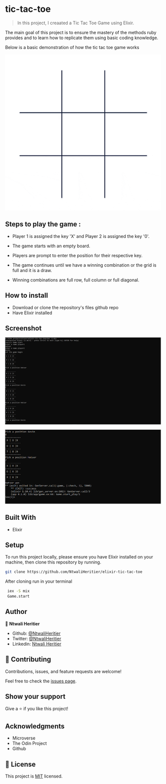 # tic-tac-toe

> In this project, I creaated a Tic Tac Toe Game using Elixir.

The main goal of this project is to ensure the mastery of the methods ruby provides and to learn how to replicate them using basic coding knowledge.

Below is a basic demonstration of how the tic tac toe game works

![screenshot](./assets/gif.gif)

## Steps to play the game : 

- Player 1 is assigned the key 'X' and Player 2 is assigned the key '0'.

- The game starts with an empty board.

- Players are prompt to enter the position for their respective key.

- The game continues until we have a winning combination or the grid is full and it is a draw.

- Winning combinations are full row, full column or full diagonal.

## How to install

- Download or clone the repository's files github repo
- Have Elixir installed

## Screenshot

![screenshot](./assets/snip1.PNG)

![screenshot](./assets/snip2.PNG)

## Built With

- Elixir

## Setup

To run this project locally, please ensure you have Elixir installed on your machine, then clone this repository by running.

```bash
git clone https://github.com/NtwaliHeritier/elixir-tic-tac-toe
```

After cloning run in your terminal

```bash
 iex -S mix
 Game.start
```

## Author

👤  **Ntwali Heritier**

- Github: [@NtwaliHeritier](https://github.com/NtwaliHeritier)
- Twitter: [@NtwaliHeritier](https://twitter.com/NtwaliHeritier)
- Linkedin: [Ntwali Heritier](https://linkedin.com/in/ntwali-heritier-9950001a2)

## 🤝 Contributing

Contributions, issues, and feature requests are welcome!

Feel free to check the [issues page](issues/).

## Show your support

Give a ⭐️ if you like this project!

## Acknowledgments

- Microverse
- The Odin Project
- Github

## 📝 License

This project is [MIT](lic.url) licensed.
